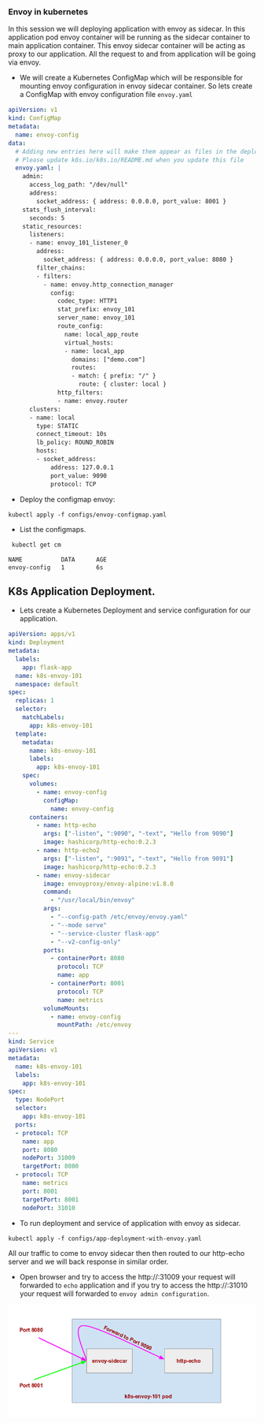 ### Envoy in kubernetes

In this session we will deploying application with envoy as sidecar. In this application pod envoy container will be running as the sidecar container to main application container. This envoy sidecar container will be acting as proxy to our application. All the request to and from application will be going via envoy.


- We will create a Kubernetes ConfigMap which will be responsible for mounting envoy configuration in envoy sidecar container.
So lets create a ConfigMap with envoy configuration file `envoy.yaml`
```yaml
apiVersion: v1
kind: ConfigMap
metadata:
  name: envoy-config
data:
  # Adding new entries here will make them appear as files in the deployment.
  # Please update k8s.io/k8s.io/README.md when you update this file
  envoy.yaml: |
    admin:
      access_log_path: "/dev/null"
      address:
        socket_address: { address: 0.0.0.0, port_value: 8001 }
    stats_flush_interval:
      seconds: 5
    static_resources:
      listeners:
      - name: envoy_101_listener_0
        address:
          socket_address: { address: 0.0.0.0, port_value: 8080 }
        filter_chains:
        - filters:
          - name: envoy.http_connection_manager
            config:
              codec_type: HTTP1
              stat_prefix: envoy_101
              server_name: envoy_101
              route_config:
                name: local_app_route
                virtual_hosts:
                - name: local_app
                  domains: ["demo.com"]
                  routes:
                  - match: { prefix: "/" }
                    route: { cluster: local }
              http_filters:
              - name: envoy.router
      clusters:
      - name: local
        type: STATIC
        connect_timeout: 10s
        lb_policy: ROUND_ROBIN
        hosts:
        - socket_address:
            address: 127.0.0.1
            port_value: 9090
            protocol: TCP

```

- Deploy the configmap envoy: 

```command
kubectl apply -f configs/envoy-configmap.yaml
```

- List the configmaps.

```command
 kubectl get cm
```
```
NAME           DATA      AGE
envoy-config   1         6s
```

## K8s Application Deployment.

- Lets create a Kubernetes Deployment and service configuration for our application.

```yaml
apiVersion: apps/v1
kind: Deployment
metadata:
  labels:
    app: flask-app
  name: k8s-envoy-101
  namespace: default
spec:
  replicas: 1
  selector:
    matchLabels:
      app: k8s-envoy-101
  template:
    metadata:
      name: k8s-envoy-101
      labels:
        app: k8s-envoy-101
    spec:
      volumes:
        - name: envoy-config
          configMap:
            name: envoy-config
      containers:
        - name: http-echo
          args: ["-listen", ":9090", "-text", "Hello from 9090"]
          image: hashicorp/http-echo:0.2.3
        - name: http-echo2
          args: ["-listen", ":9091", "-text", "Hello from 9091"]
          image: hashicorp/http-echo:0.2.3
        - name: envoy-sidecar
          image: envoyproxy/envoy-alpine:v1.8.0
          command:
            - "/usr/local/bin/envoy"
          args:
            - "--config-path /etc/envoy/envoy.yaml"
            - "--mode serve"
            - "--service-cluster flask-app"
            - "--v2-config-only"
          ports:
            - containerPort: 8080
              protocol: TCP
              name: app
            - containerPort: 8001
              protocol: TCP
              name: metrics
          volumeMounts:
            - name: envoy-config
              mountPath: /etc/envoy
---
kind: Service
apiVersion: v1
metadata:
  name: k8s-envoy-101
  labels:
    app: k8s-envoy-101
spec:
  type: NodePort
  selector:
    app: k8s-envoy-101
  ports:
  - protocol: TCP
    name: app
    port: 8080
    nodePort: 31009
    targetPort: 8080
  - protocol: TCP
    name: metrics
    port: 8001
    targetPort: 8001
    nodePort: 31010

```


- To run deployment and service of application with envoy as sidecar.

```command
kubectl apply -f configs/app-deployment-with-envoy.yaml
```


All our traffic to come to envoy sidecar then then routed to our http-echo server and we will back response in similar order.

- Open browser and try to access the http://<public-ip>:31009 your request will forwarded to `echo` application and if you try to access the http://<public-ip>:31010 your request will forwarded to `envoy admin configuration`.

![](envoy101.png)
